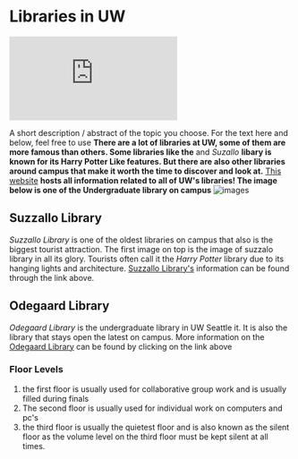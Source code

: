 # Libraries in UW 
![](https://www.sequoyah.com/includes/class.timthumb.php?src=/portfoliov2-files/secondary-54f5eae4ade58.jpg&zc=2&w=650&h=450)

A short description / abstract of the topic you choose. For the text here and below, feel free to use **There are a lot of libraries at UW, some of them are more famous than others. Some libraries like the** and *Suzallo* **libary is known for its Harry Potter Like features. But there are also other libraries around campus that make it worth the time to discover and look at.**  [This website](https://www.lib.washington.edu/) **hosts all information related to all of UW's libraries! The image below is one of the Undergraduate library on campus** ![images](https://encrypted-tbn0.gstatic.com/images?q=tbn:ANd9GcS9DXc3ooBXdIMxmNOOC2spaWyAeWI2n3_33A&s)


## Suzzallo Library 
*Suzzallo Library* is one of the oldest libraries on campus that also is the biggest tourist attraction. The first image on top is the image of suzzalo library in all its glory. Tourists often call it the *Harry Potter* library due to its hanging lights and architecture. [Suzzallo Library's](https://en.wikipedia.org/wiki/Suzzallo_Library#:~:text=It%20is%20named%20for%20Henry,after%20his%20death%20in%201933.) information can be found through the link above. [](https://encrypted-tbn0.gstatic.com/images?q=tbn:ANd9GcQGl2Mcrp99e-iftNNq-8EB_i-Gc0SVC-OXAQ&s)

## Odegaard Library
*Odegaard Library* is the undergraduate library in UW Seattle it. It is also the library that stays open the latest on campus. More information on the [Odegaard Library](https://www.lib.washington.edu/ougl/) can be found by clicking on the link above
### Floor Levels
1. the first floor is usually used for collaborative group work and is usually filled during finals
2. The second floor is usually used for individual work on computers and pc's
3. the third floor is usually the quietest floor and is also known as the silent floor as the volume level on the third floor must be kept silent at all times.


